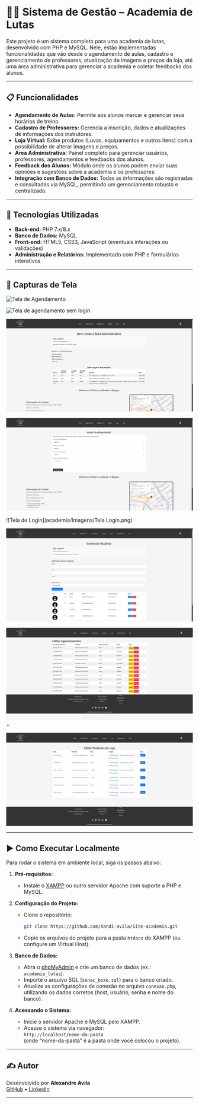 # 🏋️‍♂️ Sistema de Gestão – Academia de Lutas

Este projeto é um sistema completo para uma academia de lutas, desenvolvido com PHP e MySQL. Nele, estão implementadas funcionalidades que vão desde o agendamento de aulas, cadastro e gerenciamento de professores, atualização de imagens e preços da loja, até uma área administrativa para gerenciar a academia e coletar feedbacks dos alunos.

---

## 📋 Funcionalidades

- **Agendamento de Aulas:** Permite aos alunos marcar e gerenciar seus horários de treino.
- **Cadastro de Professores:** Gerencia a inscrição, dados e atualizações de informações dos instrutores.
- **Loja Virtual:** Exibe produtos (Luvas, equipamentos e outros itens) com a possibilidade de alterar imagens e preços.
- **Área Administrativa:** Painel completo para gerenciar usuários, professores, agendamentos e feedbacks dos alunos.
- **Feedback dos Alunos:** Módulo onde os alunos podem enviar suas opiniões e sugestões sobre a academia e os professores.
- **Integração com Banco de Dados:** Todas as informações são registradas e consultadas via MySQL, permitindo um gerenciamento robusto e centralizado.

---

## 🔧 Tecnologias Utilizadas

- **Back-end:** PHP 7.x/8.x  
- **Banco de Dados:** MySQL  
- **Front-end:** HTML5, CSS3, JavaScript (eventuais interações ou validações)  
- **Administração e Relatórios:** Implementado com PHP e formulários interativos
---

## 📸 Capturas de Tela

![Tela de Agendamento](academia/Imagens/agendamento1.jpg)

![Tela de agendamento sem login](academia/Imagens/agendamento2.jpg)

![Área Administrativa](academia/Imagens/administrativo.png)

![Feedback dos Alunos](academia/Imagens/experiencia.png)

![Tela de Login](academia/Imagens/Tela Login.png)

![Gerenciamento de Usuarios](academia/Imagens/usuarios.png)

![Editar Agendamentos](academia/Imagens/agendamentoedicao.png)+

![Editar produtos da loja](academia/Imagens/edicaoloja.png)

---

## ▶️ Como Executar Localmente

Para rodar o sistema em ambiente local, siga os passos abaixo:

1. **Pré-requisitos:**  
   - Instale o [XAMPP](https://www.apachefriends.org/) ou outro servidor Apache com suporte a PHP e MySQL.

2. **Configuração do Projeto:**  
   - Clone o repositório:
     ```bash
     git clone https://github.com/Xandi-avila/Site-academia.git
     ```
   - Copie os arquivos do projeto para a pasta `htdocs` do XAMPP (ou configure um Virtual Host).

3. **Banco de Dados:**  
   - Abra o [phpMyAdmin](http://localhost/phpmyadmin) e crie um banco de dados (ex.: `academia_lutas`).
   - Importe o arquivo SQL (`senac_boxe.sql`) para o banco criado.
   - Atualize as configurações de conexão no arquivo `conexao.php`, utilizando os dados corretos (host, usuário, senha e nome do banco).

4. **Acessando o Sistema:**  
   - Inicie o servidor Apache e MySQL pelo XAMPP.
   - Acesse o sistema via navegador:  
     `http://localhost/nome-da-pasta`  
     (onde “nome-da-pasta” é a pasta onde você colocou o projeto).

---

## ✍️ Autor

Desenvolvido por **Alexandre Avila**  
[GitHub](https://github.com/Xandi-avila) • [LinkedIn](https://www.linkedin.com/in/alexandre-de-avila/)

---

